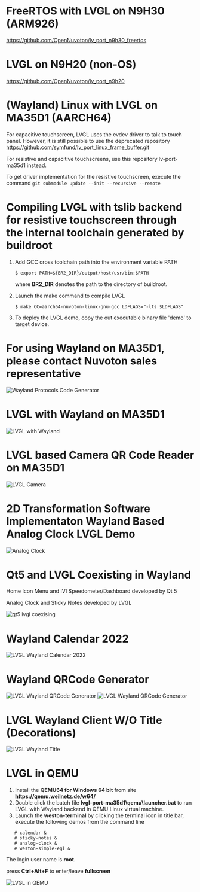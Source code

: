 # FreeRTOS with LVGL on N9H30 (ARM926)
https://github.com/OpenNuvoton/lv_port_n9h30_freertos

# LVGL on N9H20 (non-OS)
https://github.com/OpenNuvoton/lv_port_n9h20

# (Wayland) Linux with LVGL on MA35D1 (AARCH64)

For capacitive touchscreen, LVGL uses the evdev driver to talk to touch panel. However, it is still possible to use the deprecated repository
https://github.com/symfund/lv_port_linux_frame_buffer.git

For resistive and capacitive touchscreens, use this repository lv-port-ma35d1 instead.

To get driver implementation for the resistive touchscreen, execute the command
`git submodule update --init --recursive --remote`

# Compiling LVGL with tslib backend for resistive touchscreen through the internal toolchain generated by buildroot
1. Add GCC cross toolchain path into the environment variable PATH

   `$ export PATH=${BR2_DIR}/output/host/usr/bin:$PATH`
   
   where **BR2_DIR** denotes the path to the directory of buildroot.
   
2. Launch the make command to compile LVGL

   `$ make CC=aarch64-nuvoton-linux-gnu-gcc LDFLAGS="-lts $LDFLAGS"`
   
3. To deploy the LVGL demo, copy the out executable binary file 'demo' to target device.

# For using Wayland on MA35D1, please contact Nuvoton sales representative
![Wayland Protocols Code Generator](/wayland-protocol-code-generator.png)

# LVGL with Wayland on MA35D1

![LVGL with Wayland](/ma35d1.png)

# LVGL based Camera QR Code Reader on MA35D1

![LVGL Camera](/screenshots/lvgl-wayland-camera.jpg)

# 2D Transformation Software Implementaton Wayland Based Analog Clock LVGL Demo
![Analog Clock](/egl-960.gif)

# Qt5 and LVGL Coexisting in Wayland
Home Icon Menu and IVI Speedometer/Dashboard developed by Qt 5

Analog Clock and Sticky Notes developed by LVGL

![qt5 lvgl coexising](/screenshots/Qt5-LVGL-Coexisting.png)

# Wayland Calendar 2022
![LVGL Wayland Calendar 2022](/screenshots/lvgl-wayland-calendar.png)

# Wayland QRCode Generator
![LVGL Wayland QRCode Generator](/screenshots/qrcode-logo.png)
![LVGL Wayland QRCode Generator](/screenshots/qrcode-keyboard.png)

# LVGL Wayland Client W/O Title (Decorations)
![LVGL Wayland Title](/screenshots/lvgl-wayland-decorations.png)

# LVGL in QEMU
1. Install the **QEMU64 for Windows 64 bit** from site **https://qemu.weilnetz.de/w64/**
2. Double click the batch file **lvgl-port-ma35d1\qemu\launcher.bat** to run LVGL with Wayland backend in QEMU Linux virtual machine.
3. Launch the **weston-terminal** by clicking the terminal icon in title bar, execute the following demos from the command line
```
   # calendar &
   # sticky-notes &
   # analog-clock &
   # weston-simple-egl &
```

The login user name is **root**.

press **Ctrl+Alt+F** to enter/leave **fullscreen**

![LVGL in QEMU](/lvgl-in-qemu.png)
